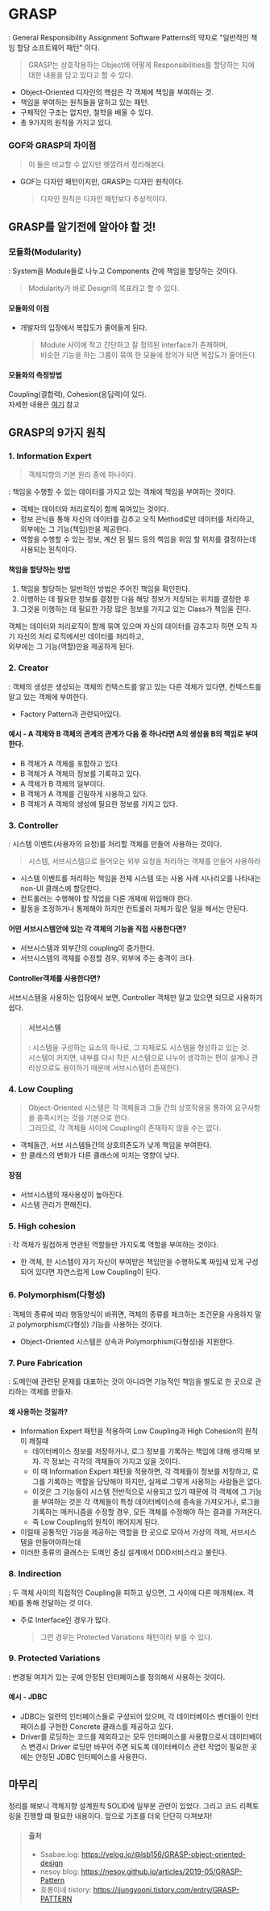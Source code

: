 # GRASP
: General Responsibility Assignment Software Patterns의 약자로 "일반적인 책임 할당 소프트웨어 패턴" 이다.
> GRASP는 상호작용하는 Object에 어떻게 Responsibilities를 할당하는 지에 대한 내용을 담고 있다고 할 수 있다.
- Object-Oriented 디자인의 핵심은 각 객체에 책임을 부여하는 것.
- 책임을 부여하는 원칙들을 말하고 있는 패턴.
- 구체적인 구조는 없지만, 철학을 배울 수 있다.
- 총 9가지의 원칙을 가지고 있다.

### GOF와 GRASP의 차이점
> 이 둘은 비교할 수 없지만 헷깔려서 정리해본다.
- GOF는 디자인 패턴이지만, GRASP는 디자인 원칙이다.
  > 디자인 원칙은 디자인 패턴보다 추상적이다.

## GRASP를 알기전에 알아야 할 것!
### 모듈화(Modularity)
: System을 Module들로 나누고 Components 간에 책임을 할당하는 것이다.
> Modularity가 바로 Design의 목표라고 할 수 있다.

#### 모듈화의 이점
- 개발자의 입장에서 복잡도가 줄어들게 된다.
    > Module 사이에 작고 간단하고 잘 정의된 interface가 존재하며,  
    > 비슷한 기능을 하는 그룹이 묶여 한 모듈에 정의가 되면 복잡도가 줄어든다.

#### 모듈화의 측정방법
Coupling(결합력), Cohesion(응딥력)이 있다.  
자세한 내용은 [여기](./OOP.md#결합력(coupling)) 참고

## GRASP의 9가지 원칙
### 1. Information Expert
> 객체지향의 기본 원리 중에 하나이다.

: 책임을 수행할 수 있는 데이터를 가지고 있는 객체에 책임을 부여하는 것이다.
- 객체는 데이터와 처리로직이 함께 묶여있는 것이다.
- 정보 은닉을 통해 자신의 데이터를 감추고 오직 Method로만 데이터를 처리하고, 외부에는 그 기능(책임)만을 제공한다.
- 역할을 수행할 수 있는 정보, 계산 된 필드 등의 책임을 위임 할 위치를 결정하는데 사용되는 원칙이다.

#### 책임을 할당하는 방법
1. 책임을 할당하는 일반적인 방법은 주어진 책임을 확인한다.
2. 이행하는 데 필요한 정보를 결정한 다음 해당 정보가 저장되는 위치를 결정한 후
3. 그것을 이행하는 데 필요한 가장 많은 정보를 가지고 있는 Class가 책임을 진다.

객체는 데이터와 처리로직이 함께 묶여 있으며 자신의 데이터를 감추고자 하면 오직 자기 자신의 처리 로직에서만 데이터를 처리하고,   
외부에는 그 기능(역할)만을 제공하게 된다.

### 2. Creator
: 객체의 생성은 생성되는 객체의 컨텍스트를 알고 있는 다른 객체가 있다면, 컨텍스트를 알고 있는 객체에 부여한다.

- Factory Pattern과 관련되어있다.

#### 예시 - A 객체와 B 객체의 관계의 관계가 다음 중 하나라면 A의 생성을 B의 책임로 부여한다.
- B 객체가 A 객체를 포함하고 있다.
- B 객체가 A 객체의 정보를 기록하고 있다.
- A 객체가 B 객체의 일부이다.
- B 객체가 A 객체를 긴밀하게 사용하고 있다.
- B 객체가 A 객체의 생성에 필요한 정보를 가지고 있다.

### 3. Controller
: 시스템 이벤트(사용자의 요청)를 처리할 객체를 만들어 사용하는 것이다.
> 시스템, 서브시스템으로 들어오는 외부 요청을 처리하는 객체를 만들어 사용하라

- 시스템 이벤트를 처리하는 책임을 전체 시스템 또는 사용 사례 시나리오를 나타내는 non-UI 클래스에 할당한다.
- 컨트롤러는 수행해야 할 작업을 다른 개체에 위임해야 한다.
- 활동을 조정하거나 통제해야 하지만 컨트롤러 자체가 많은 일을 해서는 안된다.

#### 어떤 서브시스템안에 있는 각 객체의 기능을 직접 사용한다면?
- 서브시스템과 외부간의 coupling이 증가한다.
- 서브시스템의 객체를 수정할 경우, 외부에 주는 충격이 크다.

#### Controller객체를 사용한다면?
서브시스템을 사용하는 입장에서 보면, Controller 객체만 알고 있으면 되므로 사용하기 쉽다.

> #### 서브시스템
> : 시스템을 구성하는 요소의 하나로, 그 자체로도 시스템을 형성하고 있는 것.   
> 시스템이 커지면, 내부를 다시 작은 시스템으로 나누어 생각하는 편이 설계나 관리상으로도 용이하기 때문에 서브시스템이 존재한다.

### 4. Low Coupling
> Object-Oriented 시스템은 각 객체들과 그들 간의 상호작용을 통하여 요구사항을 충족시키는 것을 기본으로 한다.  
> 그러므로, 각 객체들 사이에 Coupling이 존재하지 않을 수는 없다.
- 객체들간, 서브 시스템들간의 상호의존도가 낮게 책임을 부여한다.
- 한 클래스의 변화가 다른 클래스에 미치는 영향이 낮다.

#### 장점
- 서브시스템의 재사용성이 높아진다.
- 시스템 관리가 편해진다.

### 5. High cohesion
: 각 객체가 밀접하게 연관된 역할들만 가지도록 역할을 부여하는 것이다.
- 한 객체, 한 시스템이 자기 자신이 부여받은 책임만을 수행하도록 짜임새 있게 구성되어 있다면 자연스럽게 Low Coupling이 된다.

### 6. Polymorphism(다형성)
: 객체의 종류에 따라 행동양식이 바뀌면, 객체의 종류를 체크하는 조건문을 사용하지 말고 polymorphism(다형성) 기능을 사용하는 것이다.
- Object-Oriented 시스템은 상속과 Polymorphism(다형성)을 지원한다.

### 7. Pure Fabrication
: 도메인에 관련된 문제를 대표하는 것이 아니라면 기능적인 책임을 별도로 한 곳으로 관리하는 객체를 만들자.

#### 왜 사용하는 것일까?
- Information Expert 패턴을 적용하여 Low Coupling과 High Cohesion의 원칙이 깨질때
  - 데이터베이스 정보를 저장하거나, 로그 정보를 기록하는 책임에 대해 생각해 보자. 각 정보는 각각의 객체들이 가지고 있을 것이다.
  - 이 때 Information Expert 패턴을 적용하면, 각 객체들이 정보를 저장하고, 로그를 기록하는 역할을 담당해야 하지만, 실제로 그렇게 사용하는 사람들은 없다.
  - 이것은 그 기능들이 시스템 전반적으로 사용되고 있기 때문에 각 객체에 그 기능을 부여하는 것은 각 객체들이 특정 데이터베이스에 종속을 가져오거나, 로그을 기록하는 매커니즘을 수정할 경우, 모든 객체를 수정해야 하는 결과를 가져온다.
  - 즉 Low Coupling의 원칙이 깨어지게 된다.
- 이럴때 공통적인 기능을 제공하는 역할을 한 곳으로 모아서 가상의 객체, 서브시스템을 만들어야하는데 
- 이러한 종류의 클래스는 도메인 중심 설계에서 DDD서비스라고 불린다.

### 8. Indirection
: 두 객체 사이의 직접적인 Coupling을 피하고 싶으면, 그 사이에 다른 매개체(ex. 객체)를 통해 전달하는 것 이다.
- 주로 Interface인 경우가 많다.
  > 그런 경우는 Protected Variations 패턴이라 부를 수 있다.

### 9. Protected Variations
: 변경될 여지가 있는 곳에 안정된 인터페이스를 정의해서 사용하는 것이다.
#### 예시 - JDBC
- JDBC는 일련의 인터페이스들로 구성되어 있으며, 각 데이터베이스 벤더들이 인터페이스를 구현한 Concrete 클래스를 제공하고 있다.
- Driver를 로딩하는 코드를 제외하고는 모두 인터페이스를 사용함으로서 데이터베이스 변경시 Driver 로딩만 바꾸어 주면 되도록 데이터베이스 관련 작업이 필요한 곳에는 안정된 JDBC 인터페이스를 사용한다.



## 마무리
정리를 해보니 객체지향 설계원칙 SOLID에 일부분 관련이 있었다. 그리고 코드 리펙토링을 진행할 떄 필요한 내용이다. 앞으로 기초를 더욱 단단히 다져보자!

> #### 출처
> - Ssabae.log: https://velog.io/@lsb156/GRASP-object-oriented-design
> - nesoy blog: https://nesoy.github.io/articles/2019-05/GRASP-Pattern
> - 호롱이네 tistory: https://jjungyooni.tistory.com/entry/GRASP-PATTERN